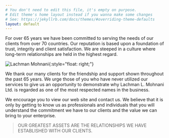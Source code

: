 ```yaml
---
# You don't need to edit this file, it's empty on purpose.
# Edit theme's home layout instead if you wanna make some changes
# See: https://jekyllrb.com/docs/themes/#overriding-theme-defaults
layout: default
---
```


For over 65 years we have been committed to serving the needs of our
clients from over 70 countries. Our reputation is based upon a
foundation of trust, integrity and client satisfaction. We are steeped
in a culture where long-term relationships are held in the highest
regard.

![Lachman Mohnani](../img/lachman-mohnani.jpg "Lachman Mohnani"){:style="float: right;"}

We thank our many clients for the friendship and support shown
throughout the past 65 years. We urge those of you who have never
utilized our services to give us an opportunity to demonstrate why
Lachman L. Mohnani Ltd. is regarded as one of the most respected
names in the business.

We encourage you to view our web site and contact us. We believe that
it is only by getting to know us as professionals and individuals
that you will understand the commitment we have to our clients and
the value we can bring to your enterprise.

> OUR GREATEST ASSETS ARE THE RELATIONSHIPS WE HAVE ESTABLISHED WITH OUR CLIENTS.
